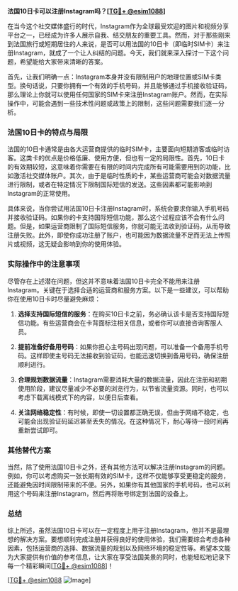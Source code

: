**法国10日卡可以注册Instagram吗？[[TG💪+ @esim1088](https://t.me/s/esim1088)]**

在当今这个社交媒体盛行的时代，Instagram作为全球最受欢迎的图片和视频分享平台之一，已经成为许多人展示自我、结交朋友的重要工具。然而，对于那些刚来到法国旅行或短期居住的人来说，是否可以用法国的10日卡（即临时SIM卡）来注册Instagram，就成了一个让人纠结的问题。今天，我们就来深入探讨一下这个问题，希望能给大家带来清晰的答案。

首先，让我们明确一点：Instagram本身并没有限制用户的地理位置或SIM卡类型。换句话说，只要你拥有一个有效的手机号码，并且能够通过手机接收验证码，那么理论上你就可以使用任何国家的SIM卡来注册Instagram账户。然而，在实际操作中，可能会遇到一些技术性问题或政策上的限制，这些问题需要我们逐一分析。

### 法国10日卡的特点与局限

法国的10日卡通常是由各大运营商提供的临时SIM卡，主要面向短期游客或临时访客。这类卡的优点是价格低廉、使用方便，但也有一定的局限性。首先，10日卡的有效期较短，这意味着你需要在有限的时间内完成所有可能需要用到的功能，比如激活社交媒体账户。其次，由于是临时性质的卡，某些运营商可能会对数据流量进行限制，或者在特定情况下限制国际短信的发送。这些因素都可能影响到Instagram的正常使用。

具体来说，当你尝试用法国10日卡注册Instagram时，系统会要求你输入手机号码并接收验证码。如果你的卡支持国际短信功能，那么这个过程应该不会有什么问题。但是，如果运营商限制了国际短信服务，你就可能无法收到验证码，从而导致注册失败。此外，即使你成功注册了账户，也可能因为数据流量不足而无法上传照片或视频，这无疑会影响到你的使用体验。

### 实际操作中的注意事项

尽管存在上述潜在问题，但这并不意味着法国10日卡完全不能用来注册Instagram。关键在于选择合适的运营商和服务方案。以下是一些建议，可以帮助你在使用10日卡时尽量避免麻烦：

1. **选择支持国际短信的服务**：在购买10日卡之前，务必确认该卡是否支持国际短信功能。有些运营商会在卡背面标注相关信息，或者你可以直接咨询客服人员。
   
2. **提前准备好备用号码**：如果你担心主号码出现问题，可以准备一个备用手机号码。这样即使主号码无法接收到验证码，也能迅速切换到备用号码，确保注册顺利进行。

3. **合理规划数据流量**：Instagram需要消耗大量的数据流量，因此在注册和初期使用阶段，建议尽量减少不必要的浏览行为，以节省流量资源。同时，也可以考虑下载离线模式下的内容，以便日后查看。

4. **关注网络稳定性**：有时候，即使一切设置都正确无误，但由于网络不稳定，也可能会出现验证码延迟甚至丢失的情况。在这种情况下，耐心等待一段时间再重新尝试即可。

### 其他替代方案

当然，除了使用法国10日卡之外，还有其他方法可以解决注册Instagram的问题。例如，你可以考虑购买一张长期有效的SIM卡，这样不仅能够享受更稳定的服务，还能避免因时间限制带来的不便。另外，如果你有其他国家的手机号码，也可以利用这个号码来注册Instagram，然后再将账号绑定到法国的设备上。

### 总结

综上所述，虽然法国10日卡可以在一定程度上用于注册Instagram，但并不是最理想的解决方案。要想顺利完成注册并获得良好的使用体验，我们需要综合考虑各种因素，包括运营商的选择、数据流量的规划以及网络环境的稳定性等。希望本文能为大家提供有价值的参考信息，让大家在享受法国美景的同时，也能轻松地记录下每一个精彩瞬间[[TG💪+ @esim1088](https://t.me/s/esim1088)]！

[[TG💪+ @esim1088](https://t.me/s/esim1088) ![Image](https://i.postimg.cc/4NQfJmqS/Snipaste-2025-05-13-00-14-12.png)]